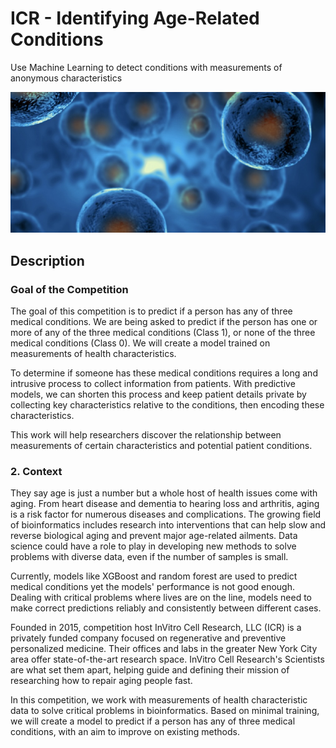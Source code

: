 # ICR - Identifying Age-Related Conditions
Use Machine Learning to detect conditions with measurements of anonymous characteristics

![image](https://github.com/Shruti8196/Machine-Learning/blob/main/Identifying_Age_Related_Conditions/Cells-01.jpg)

## Description

### Goal of the Competition
The goal of this competition is to predict if a person has any of three medical conditions. We are being asked to predict if the person has one or more of any of the three medical conditions (Class 1), or none of the three medical conditions (Class 0). We will create a model trained on measurements of health characteristics.

To determine if someone has these medical conditions requires a long and intrusive process to collect information from patients. With predictive models, we can shorten this process and keep patient details private by collecting key characteristics relative to the conditions, then encoding these characteristics.

This work will help researchers discover the relationship between measurements of certain characteristics and potential patient conditions.

### 2. Context
They say age is just a number but a whole host of health issues come with aging. From heart disease and dementia to hearing loss and arthritis, aging is a risk factor for numerous diseases and complications. The growing field of bioinformatics includes research into interventions that can help slow and reverse biological aging and prevent major age-related ailments. Data science could have a role to play in developing new methods to solve problems with diverse data, even if the number of samples is small.

Currently, models like XGBoost and random forest are used to predict medical conditions yet the models' performance is not good enough. Dealing with critical problems where lives are on the line, models need to make correct predictions reliably and consistently between different cases.

Founded in 2015, competition host InVitro Cell Research, LLC (ICR) is a privately funded company focused on regenerative and preventive personalized medicine. Their offices and labs in the greater New York City area offer state-of-the-art research space. InVitro Cell Research's Scientists are what set them apart, helping guide and defining their mission of researching how to repair aging people fast.

In this competition, we work with measurements of health characteristic data to solve critical problems in bioinformatics. Based on minimal training, we will create a model to predict if a person has any of three medical conditions, with an aim to improve on existing methods.




